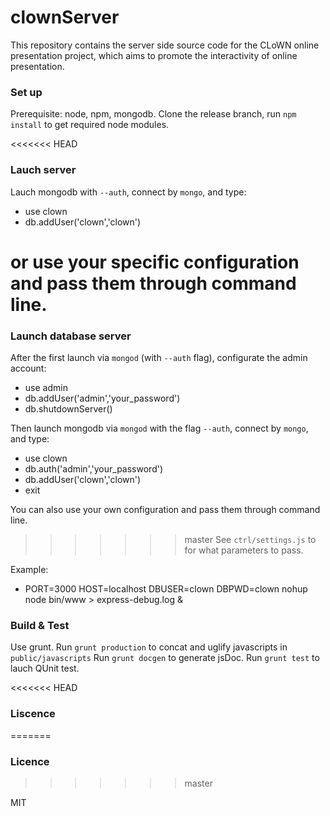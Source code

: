 clownServer
===
This repository contains the server side source code for the CLoWN online presentation project,
which aims to promote the interactivity of online presentation.


### Set up
Prerequisite: node, npm, mongodb.
Clone the release branch, run `npm install` to get required node modules.

<<<<<<< HEAD
### Lauch server
Lauch mongodb with `--auth`, connect by `mongo`, and type:
- use clown
- db.addUser('clown','clown')

or use your specific  configuration and pass them through command line.
=======
### Launch database server
After the first launch via `mongod` (with `--auth` flag), configurate the admin account:
- use admin
- db.addUser('admin','your_password')
- db.shutdownServer()

Then launch mongodb via `mongod` with the flag `--auth`, connect by `mongo`, and type:
- use clown
- db.auth('admin','your_password')
- db.addUser('clown','clown')
- exit

You can also use your own configuration and pass them through command line.
>>>>>>> master
See `ctrl/settings.js` to for what parameters to pass. 

Example:
- PORT=3000 HOST=localhost DBUSER=clown DBPWD=clown nohup node bin/www > express-debug.log &


### Build & Test

Use grunt.
Run `grunt production` to concat and uglify javascripts in `public/javascripts`
Run `grunt docgen` to generate jsDoc.
Run `grunt test` to lauch QUnit test.


<<<<<<< HEAD
### Liscence
=======
### Licence
>>>>>>> master

MIT